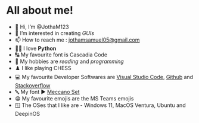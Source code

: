 # All about me!
- 👋 Hi, I’m @JothaM123
- 👀 I’m interested in creating *GUIs*
- 📫 How to reach me : jothamsamuel05@gmail.com
- 👨‍💻 I love **Python**
- 🔠 My favourite font is Cascadia Code
- 📖 My hobbies are *reading* and *programming*
- ♟️ I like playing CHESS
- 💻 My favourite Developer Softwares are [Visual Studio Code](https://code.visualstudio.com/), [Github](https://github.com/) and [Stackoverflow](https://stackoverflow.com/)
- 🔤 My font ▶ [Meccano Set](https://meccanoset.000webhostapp.com)
- 😁 My favourite emojis are the MS Teams emojis
- 🪟 The OSes that I like are - Windows 11, MacOS Ventura, Ubuntu and DeepinOS
